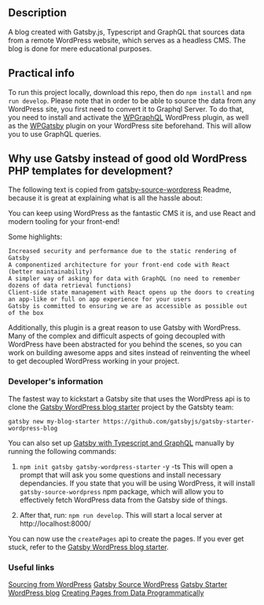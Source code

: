 ## Description

A blog created with Gatsby.js, Typescript and GraphQL that sources data from a remote WordPress website, which serves as a headless CMS. The blog is done for mere educational purposes. 

## Practical info
To run this project locally, download this repo, then do `npm install` and `npm run develop`. Please note that in order to be able to source the data from any WordPress site, you first need to convert it to Graphql Server. To do that, you need to install and activate the [WPGraphQL](https://wordpress.org/plugins/wp-graphql/) WordPress plugin, as well as the [WPGatsby](https://wordpress.org/plugins/wp-gatsby/) plugin on your WordPress site beforehand. This will allow you to use GraphQL queries.

## Why use Gatsby instead of good old WordPress PHP templates for development?

The following text is copied from [gatsby-source-wordpress](https://github.com/gatsbyjs/gatsby/blob/master/packages/gatsby-source-wordpress/docs/why-use-this-plugin.md) Readme, because it is great at explaining what is all the hassle about:

You can keep using WordPress as the fantastic CMS it is, and use React and modern tooling for your front-end!

Some highlights:

    Increased security and performance due to the static rendering of Gatsby
    A componentized architecture for your front-end code with React (better maintainability)
    A simpler way of asking for data with GraphQL (no need to remember dozens of data retrieval functions)
    Client-side state management with React opens up the doors to creating an app-like or full on app experience for your users
    Gatsby is committed to ensuring we are as accessible as possible out of the box

Additionally, this plugin is a great reason to use Gatsby with WordPress. Many of the complex and difficult aspects of going decoupled with WordPress have been abstracted for you behind the scenes, so you can work on building awesome apps and sites instead of reinventing the wheel to get decoupled WordPress working in your project.

### Developer's information

The fastest way to kickstart a Gatsby site that uses the WordPress api is to clone the [Gatsby WordPress blog starter](https://github.com/gatsbyjs/gatsby/tree/master/starters/gatsby-starter-wordpress-blog) project by the Gatsbty team:

`gatsby new my-blog-starter https://github.com/gatsbyjs/gatsby-starter-wordpress-blog`

You can also set up [Gatsby with Typescript and GraphQL](https://www.gatsbyjs.com/docs/quick-start/) manually by running the following commands:

1. `npm init gatsby gatsby-wordpress-starter` -y -ts
This will open a prompt that will ask you some questions and install necessary dependancies. If you state that you will be using WordPress, it will install `gatsby-source-wordpress` npm package, which will allow you to effectively fetch WordPress data from the Gatsby side of things. 

2. After that, run: `npm run develop`. This will start a local server at http://localhost:8000/

You can now use the `createPages` api to create the pages. If you ever get stuck, refer to the [Gatsby WordPress blog starter](https://github.com/gatsbyjs/gatsby/tree/master/starters/gatsby-starter-wordpress-blog).

### Useful links
[Sourcing from WordPress](https://www.gatsbyjs.com/docs/how-to/sourcing-data/sourcing-from-wordpress/)
[Gatsby Source WordPress](https://github.com/gatsbyjs/gatsby/tree/master/packages/gatsby-source-wordpress)
[Gatsby Starter WordPress blog](https://github.com/gatsbyjs/gatsby/tree/master/starters/gatsby-starter-wordpress-blog)
[Creating Pages from Data Programmatically](https://www.gatsbyjs.com/docs/programmatically-create-pages-from-data/)